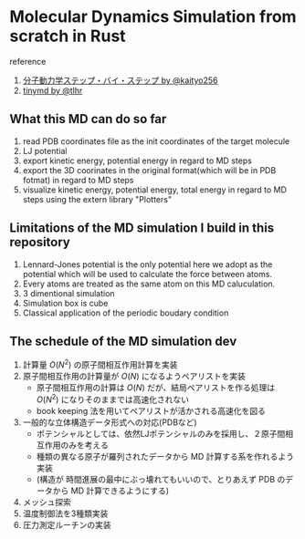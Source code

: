 # Molecular Dynamics Simulation from scratch in Rust

reference
1. [分子動力学ステップ・バイ・ステップ by @kaityo256](https://github.com/kaityo256/mdstep.git)
1. [tinymd by @tlhr](https://github.com/tlhr/tinymd.git)

## What this MD can do so far
1. read PDB coordinates file as the init coordinates of the target molecule
1. LJ potential
1. export kinetic energy, potential energy in regard to MD steps
1. export the 3D coorinates in the original format(which will be in PDB fotmat) in regard to MD steps
1. visualize kinetic energy, potential energy, total energy in regard to MD steps using the extern library "Plotters"

## Limitations of the MD simulation I build in this repository

1. Lennard-Jones potential is the only potential here we adopt as the potential which will be used to calculate the force between atoms.
1. Every atoms are treated as the same atom on this MD caluculation.
1. 3 dimentional simulation
1. Simulation box is cube
1. Classical application of the periodic boudary condition

## The schedule of the MD simulation dev

1. 計算量 ${O(N^2)}$ の原子間相互作用計算を実装
1. 原子間相互作用の計算量が ${O(N)}$ になるようペアリストを実装  
    - 原子間相互作用の計算は ${O(N)}$ だが、結局ペアリストを作る処理は ${O(N^2)}$ になりそのままでは高速化されない
    -  book keeping 法を用いてペアリストが活かされる高速化を図る
1. 一般的な立体構造データ形式への対応(PDBなど)
    - ポテンシャルとしては、依然LJポテンシャルのみを採用し、２原子間相互作用のみを考える
    - 種類の異なる原子が羅列されたデータから MD 計算する系を作れるよう実装
    - (構造が 時間進展の最中にぶっ壊れてもいいので、とりあえず PDB のデータから MD 計算できるようにする)
1. メッシュ探索
1. 温度制御法を3種類実装
1. 圧力測定ルーチンの実装